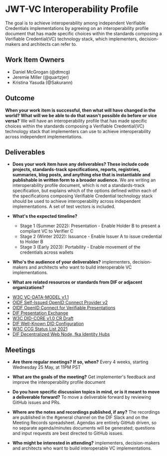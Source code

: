 # JWT-VC Interoperability Profile

The goal is to achieve interoperability among independent Verifiable Credentials implementations by agreeing on an interoperability profile document
that has made specific choices within the standards composing a Verifiable Credential(VC) technology stack,
which implementers, decision-makers and architects can refer to.

## Work Item Owners
- Daniel McGrogan (@dtmcg)
- Jeremie Miller (@quartzjer)
- Kristina Yasuda (@Sakurann)

## Outcome
**When your work item is successful, then what will have changed in the world? What
will we be able to do that wasn't possible do before or vice versa?**
We will have an interoperability profile that has made specific choices within the standards composing a Verifiable Credential(VC) technology stack 
that implementers can use to achieve interoperability across independent implementations.

## Deliverables
- **Does your work item have any deliverables? These include code projects,
  standards-track specifications, reports, registries, summaries, blog posts,
  and anything else that is instantiable and publishable in written form to a
  broader audience.**
We are writing an interoperability profile document, which is not a standards-track specification, 
but explains which of the options defined within each of the specifications composing Verifiable Credential technology stack should be used
to achieve interoperability across independent implementations. A set of test vectors is included.
  
- **What's the expected timeline?**
  - Stage 1 (Summer 2022): Presentation - Enable Holder B to present a compliant VC to Verifier C
  - Stage 2 (Winter 2022): Issuance​ - Enable Issuer A to issue credential to Holder B
  - Stage 3 (Early 2023): Portability - Enable movement of the credentials across wallets

- **Who's the audience of your deliverables?**
implementers, decision-makers and architects who want to build interoperable VC implementations.

- **What are related resources or standards from DIF or adjacent organizations?**
* [W3C VC-DATA-MODEL v1.1](https://www.w3.org/TR/2022/REC-vc-data-model-20220303/)
* [OIDF Self-Issued OpenID Connect Provider v2](https://bitbucket.org/openid/connect/src/master/openid-connect-self-issued-v2/openid-connect-self-issued-v2-1_0.md)
* [OIDF OpenID Connect for Verifiable Presentations](https://bitbucket.org/openid/connect/src/master/openid-connect-4-verifiable-presentations/openid-connect-4-verifiable-presentations-1_0.md)
* [DIF Presentation Exchange](https://identity.foundation/presentation-exchange/)
* [W3C DID-CORE v1.0 CR Draft](https://www.w3.org/TR/2021/PR-did-core-20210803/)
* [DIF Well-Known DID Configuration](https://identity.foundation/.well-known/resources/did-configuration/)
* [W3C CCG Status List 2021](https://w3c-ccg.github.io/vc-status-list-2021/)
* [DIF Decentralized Web Node, fka Identity Hubs]()

## Meetings
- **Are there regular meetings? If so, when?**
Every 4 weeks, starting Wednesday 25 May, at 11PM PST

- **What are the goals of the meeting?**
Get implementer's feedback and improve the interoperability profile document

- **Do you have specific discussion topics in mind, or is it meant to move a deliverable forward?**
To move a deliverable forward by reviewing GitHub issues and PRs.

- **Where are the notes and recordings published, if any?**
The recordings are published in the #general channel on the DIF Slack and on the Meeting Records spreadsheet. Agendas are entirely GitHub driven, so no separate agenda/minutes documents will be generated; questions and input requests are best directed to GitHub issues.

- **Who might be interested in attending?**
implementers, decision-makers and architects who want to build interoperable VC implementations.